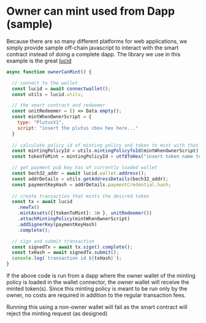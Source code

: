 # Owner can mint used from Dapp (sample)
Because there are so many different platforms for web applications, we simply provide sample off-chain javascript to interact with the smart contract instead of doing a complete dapp.
The library we use in this example is the great [lucid](https://github.com/spacebudz/lucid)

```js
async function ownerCanMint() {

  // connect to the wallet
  const lucid = await connectwallet();
  const utils = lucid.utils;

  // the smart contract and redeemer
  const unitRedeemer = () => Data.empty();
  const mintWhenOwnerScript = {
    type: "PlutusV1",
    script: "insert the plutus cbox hex here..."
  }
  
  // calculate policy id of minting policy and token to mint with that policy
  const mintingPolicyId = utils.mintingPolicyToId(mintWhenOwnerScript);
  const tokenToMint = mintingPolicyId + utf8ToHex("insert token name to mint") // make sure the token name is allowed by the minting policy

  // get payment pub key has of currently loaded wallet
  const bech32_addr = await lucid.wallet.address();
  const addrDetails = utils.getAddressDetails(bech32_addr);
  const paymentKeyHash = addrDetails.paymentCredential.hash; 
  
  // create transaction that mints the desired token
  const tx = await lucid
    .newTx()
    .mintAssets({[tokenToMint]: 1n }, unitRedeemer())
    .attachMintingPolicy(mintWhenOwnerScript)
    .addSignerKey(paymentKeyHash)
    .complete();

  // sign and submit transaction
  const signedTx = await tx.sign().complete();
  const txHash = await signedTx.submit();
  console.log(`transaction id ${txHash}`);  
}
```

If the above code is run from a dapp where the owner wallet of the minting policy is loaded in the wallet connector, the owner wallet will receive the minted token(s).
Since this minting policy is meant to be run only by the owner, no costs are required in addition to the regular transaction fees.

Running this using a non-owner wallet will fail as the smart contract will reject the minting request (as designed)
